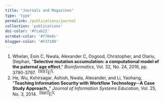 ```yaml
---
title: "Journals and Magazines"
type: 'type'
permalink: /publications/journal
collection: 'publications'
doi-color: '#fcab22'
acrobat-color: '#f70e0c'
blogger-color: '#F37100'
---
```

1. Whelan, Eoin C, Nwala, Alexander C, Osgood, Christopher, and Olariu, Stephan, "**Selective mutation accumulation: a computational model of the paternal age effect**," *Bioinformatics*, Vol. 32, No. 24, 2016, pp. 3790-3797. &nbsp;<a href='/publications/bibtex#whelan-bf16' target='_blank' class='btn btn--mcwbibtex'><img src='../images/BibTeX_logo-16px-high.png'/></a>
1. He, Wu, Kshirsagar, Ashish, Nwala, Alexander, and Li, Yaohang, "**Teaching Information Security with Workflow Technology--A Case Study Approach.**," *Journal of Information Systems Education*, Vol. 25, No. 3, 2014. &nbsp;<a href='/publications/bibtex#he-infosys14' target='_blank' class='btn btn--mcwbibtex'><img src='../images/BibTeX_logo-16px-high.png'/></a>
